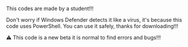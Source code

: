 This codes are made by a student!!! 

Don't worry if Windows Defender detects it like a virus, it's because this code uses PowerShell. You can use it safely, thanks for downloading!!!

⚠️
This code is a new beta it is normal to find errors and bugs!!!


